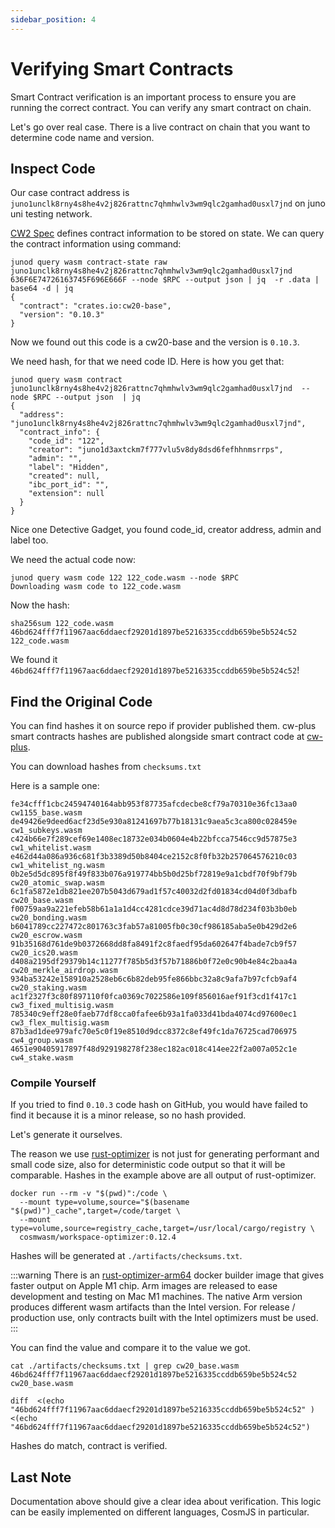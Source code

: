 ```yaml
---
sidebar_position: 4
---
```


# Verifying Smart Contracts

Smart Contract verification is an important process to ensure you are running the correct contract.
You can verify any smart contract on chain.

Let's go over real case. There is a live contract on chain that you want to determine code name and version.

## Inspect Code

Our case contract address is `juno1unclk8rny4s8he4v2j826rattnc7qhmhwlv3wm9qlc2gamhad0usxl7jnd` on juno uni
testing network.

[CW2 Spec](cw-plus/cw2/spec) defines contract information to be stored on state. We can query the
contract information using command:

```shell
junod query wasm contract-state raw juno1unclk8rny4s8he4v2j826rattnc7qhmhwlv3wm9qlc2gamhad0usxl7jnd 636F6E74726163745F696E666F --node $RPC --output json | jq  -r .data | base64 -d | jq
{
  "contract": "crates.io:cw20-base",
  "version": "0.10.3"
}
```

Now we found out this code is a cw20-base and the version is `0.10.3`.

We need hash, for that we need code ID. Here is how you get that:

```shell
junod query wasm contract juno1unclk8rny4s8he4v2j826rattnc7qhmhwlv3wm9qlc2gamhad0usxl7jnd  --node $RPC --output json  | jq
{
  "address": "juno1unclk8rny4s8he4v2j826rattnc7qhmhwlv3wm9qlc2gamhad0usxl7jnd",
  "contract_info": {
    "code_id": "122",
    "creator": "juno1d3axtckm7f777vlu5v8dy8dsd6fefhhnmsrrps",
    "admin": "",
    "label": "Hidden",
    "created": null,
    "ibc_port_id": "",
    "extension": null
  }
}
```

Nice one Detective Gadget, you found code_id, creator address, admin and label too.

We need the actual code now:

```shell
junod query wasm code 122 122_code.wasm --node $RPC
Downloading wasm code to 122_code.wasm
```

Now the hash:

```shell
sha256sum 122_code.wasm
46bd624fff7f11967aac6ddaecf29201d1897be5216335ccddb659be5b524c52  122_code.wasm
```

We found it `46bd624fff7f11967aac6ddaecf29201d1897be5216335ccddb659be5b524c52`!

## Find the Original Code

You can find hashes it on source repo if provider published them. cw-plus smart contracts hashes are published
alongside smart contract code at [cw-plus](https://github.com/CosmWasm/cw-plus/releases).

You can download hashes from `checksums.txt`

Here is a sample one:

```
fe34cfff1cbc24594740164abb953f87735afcdecbe8cf79a70310e36fc13aa0  cw1155_base.wasm
de49426e9deed6acf23d5e930a81241697b77b18131c9aea5c3ca800c028459e  cw1_subkeys.wasm
c424b66e7f289cef69e1408ec18732e034b0604e4b22bfcca7546cc9d57875e3  cw1_whitelist.wasm
e462d44a086a936c681f3b3389d50b8404ce2152c8f0fb32b257064576210c03  cw1_whitelist_ng.wasm
0b2e5d5dc895f8f49f833b076a919774bb5b0d25bf72819e9a1cbdf70f9bf79b  cw20_atomic_swap.wasm
6c1fa5872e1db821ee207b5043d679ad1f57c40032d2fd01834cd04d0f3dbafb  cw20_base.wasm
f00759aa9a221efeb58b61a1a1d4cc4281cdce39d71ac4d8d78d234f03b3b0eb  cw20_bonding.wasm
b6041789cc227472c801763c3fab57a81005fb0c30cf986185aba5e0b429d2e6  cw20_escrow.wasm
91b35168d761de9b0372668dd8fa8491f2c8faedf95da602647f4bade7cb9f57  cw20_ics20.wasm
d408a2195df29379b14c11277f785b5d3f57b71886b0f72e0c90b4e84c2baa4a  cw20_merkle_airdrop.wasm
934ba53242e158910a2528eb6c6b82deb95fe866bbc32a8c9afa7b97cfcb9af4  cw20_staking.wasm
ac1f2327f3c80f897110f0fca0369c7022586e109f856016aef91f3cd1f417c1  cw3_fixed_multisig.wasm
785340c9eff28e0faeb77df8cca0fafee6b93a1fa033d41bda4074cd97600ec1  cw3_flex_multisig.wasm
87b3ad1dee979afc70e5c0f19e8510d9dcc8372c8ef49fc1da76725cad706975  cw4_group.wasm
4651e90405917897f48d929198278f238ec182ac018c414ee22f2a007a052c1e  cw4_stake.wasm
```

### Compile Yourself

If you tried to find `0.10.3` code hash on GitHub, you would have failed to find it because it is a minor release,
so no hash provided.

Let's generate it ourselves.

The reason we use [rust-optimizer](https://github.com/CosmWasm/rust-optimizer) is not just for generating performant and
small code size, also for deterministic code output so that it will be comparable. Hashes in the example above are
all output of rust-optimizer.

```shell
docker run --rm -v "$(pwd)":/code \
  --mount type=volume,source="$(basename "$(pwd)")_cache",target=/code/target \
  --mount type=volume,source=registry_cache,target=/usr/local/cargo/registry \
  cosmwasm/workspace-optimizer:0.12.4
```

Hashes will be generated at `./artifacts/checksums.txt`.

:::warning
There is an [rust-optimizer-arm64](https://hub.docker.com/r/cosmwasm/rust-optimizer-arm64) docker builder image that
gives faster output on Apple M1 chip.
Arm images are released to ease development and testing on Mac M1 machines.
The native Arm version produces different wasm artifacts than the Intel version.
For release / production use, only contracts built with the Intel optimizers must be used.
:::

You can find the value and compare it to the value we got.

```shell
cat ./artifacts/checksums.txt | grep cw20_base.wasm
46bd624fff7f11967aac6ddaecf29201d1897be5216335ccddb659be5b524c52  cw20_base.wasm
```

```shell
diff  <(echo "46bd624fff7f11967aac6ddaecf29201d1897be5216335ccddb659be5b524c52" ) <(echo "46bd624fff7f11967aac6ddaecf29201d1897be5216335ccddb659be5b524c52")
```

Hashes do match, contract is verified.

## Last Note

Documentation above should give a clear idea about verification. This logic can be easily implemented on different
languages, CosmJS in particular.
